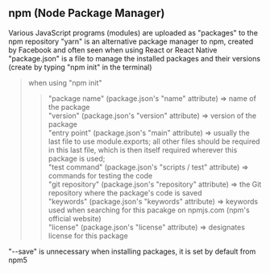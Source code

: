 ## npm (Node Package Manager)

Various JavaScript programs (modules) are uploaded as "packages" to the npm repository
"yarn" is an alternative package manager to npm, created by Facebook and often seen when using React or React Native
"package.json" is a file to manage the installed packages and their versions (create by typing "npm init" in the terminal)
> when using "npm init"
>> "package name" (package.json's "name" attribute) => name of the package <br>
"version" (package.json's "version" attribute) => version of the package <br>
"entry point" (package.json's "main" attribute) => usually the last file to use module.exports; all other files should be required in this last file, which is then itself required wherever this package is used; <br>
"test command" (package.json's "scripts / test" attribute) => commands for testing the code <br>
"git repository" (package.json's "repository" attribute) => the Git repository where the package's code is saved <br>
"keywords" (package.json's "keywords" attribute) => keywords used when searching for this pacakge on npmjs.com (npm's official website) <br>
"license" (package.json's "license" attribute) => designates license for this package <br>

"--save" is unnecessary when installing packages, it is set by default from npm5